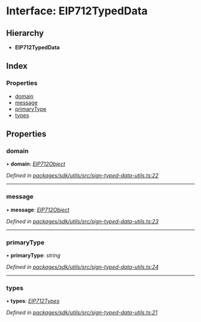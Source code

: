 # Interface: EIP712TypedData

## Hierarchy

* **EIP712TypedData**

## Index

### Properties

* [domain](_packages_sdk_utils_src_sign_typed_data_utils_.eip712typeddata.md#domain)
* [message](_packages_sdk_utils_src_sign_typed_data_utils_.eip712typeddata.md#message)
* [primaryType](_packages_sdk_utils_src_sign_typed_data_utils_.eip712typeddata.md#primarytype)
* [types](_packages_sdk_utils_src_sign_typed_data_utils_.eip712typeddata.md#types)

## Properties

###  domain

• **domain**: *[EIP712Object](_packages_sdk_utils_src_sign_typed_data_utils_.eip712object.md)*

*Defined in [packages/sdk/utils/src/sign-typed-data-utils.ts:22](https://github.com/celo-org/celo-monorepo/blob/master/packages/sdk/utils/src/sign-typed-data-utils.ts#L22)*

___

###  message

• **message**: *[EIP712Object](_packages_sdk_utils_src_sign_typed_data_utils_.eip712object.md)*

*Defined in [packages/sdk/utils/src/sign-typed-data-utils.ts:23](https://github.com/celo-org/celo-monorepo/blob/master/packages/sdk/utils/src/sign-typed-data-utils.ts#L23)*

___

###  primaryType

• **primaryType**: *string*

*Defined in [packages/sdk/utils/src/sign-typed-data-utils.ts:24](https://github.com/celo-org/celo-monorepo/blob/master/packages/sdk/utils/src/sign-typed-data-utils.ts#L24)*

___

###  types

• **types**: *[EIP712Types](_packages_sdk_utils_src_sign_typed_data_utils_.eip712types.md)*

*Defined in [packages/sdk/utils/src/sign-typed-data-utils.ts:21](https://github.com/celo-org/celo-monorepo/blob/master/packages/sdk/utils/src/sign-typed-data-utils.ts#L21)*
